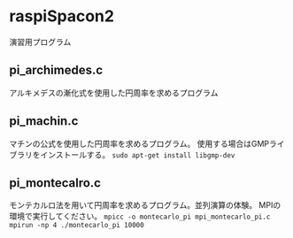 # raspiSpacon2

演習用プログラム

## pi_archimedes.c
アルキメデスの漸化式を使用した円周率を求めるプログラム

## pi_machin.c
マチンの公式を使用した円周率を求めるプログラム。
使用する場合はGMPライブラリをインストールする。
``` sudo apt-get install libgmp-dev ```

## pi_montecalro.c
モンテカルロ法を用いて円周率を求めるプログラム。並列演算の体験。
MPIの環境で実行してください。
``` mpicc -o montecarlo_pi mpi_montecarlo_pi.c ```
``` mpirun -np 4 ./montecarlo_pi 10000 ```
